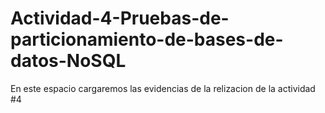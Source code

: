 # Actividad-4-Pruebas-de-particionamiento-de-bases-de-datos-NoSQL
En este espacio cargaremos las evidencias de la relizacion de la actividad #4
